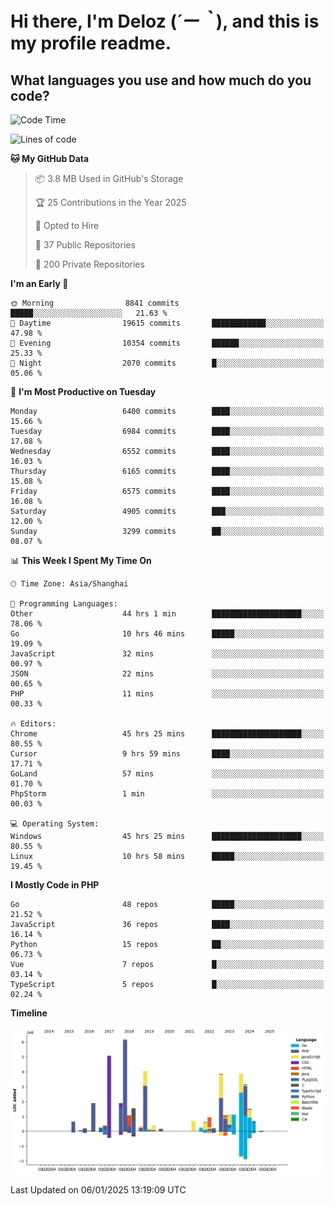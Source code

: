 # **Hi there, I'm Deloz (*´ー｀*), and this is my profile readme.**

## **What languages you use and how much do you code?**

<!--START_SECTION:waka-->
![Code Time](http://img.shields.io/badge/Code%20Time-5%2C442%20hrs%2034%20mins-blue)

![Lines of code](https://img.shields.io/badge/From%20Hello%20World%20I%27ve%20Written-43.6%20million%20lines%20of%20code-blue)

**🐱 My GitHub Data** 

> 📦 3.8 MB Used in GitHub's Storage 
 > 
> 🏆 25 Contributions in the Year 2025
 > 
> 💼 Opted to Hire
 > 
> 📜 37 Public Repositories 
 > 
> 🔑 200 Private Repositories 
 > 
**I'm an Early 🐤** 

```text
🌞 Morning                8841 commits        █████░░░░░░░░░░░░░░░░░░░░   21.63 % 
🌆 Daytime                19615 commits       ████████████░░░░░░░░░░░░░   47.98 % 
🌃 Evening                10354 commits       ██████░░░░░░░░░░░░░░░░░░░   25.33 % 
🌙 Night                  2070 commits        █░░░░░░░░░░░░░░░░░░░░░░░░   05.06 % 
```
📅 **I'm Most Productive on Tuesday** 

```text
Monday                   6400 commits        ████░░░░░░░░░░░░░░░░░░░░░   15.66 % 
Tuesday                  6984 commits        ████░░░░░░░░░░░░░░░░░░░░░   17.08 % 
Wednesday                6552 commits        ████░░░░░░░░░░░░░░░░░░░░░   16.03 % 
Thursday                 6165 commits        ████░░░░░░░░░░░░░░░░░░░░░   15.08 % 
Friday                   6575 commits        ████░░░░░░░░░░░░░░░░░░░░░   16.08 % 
Saturday                 4905 commits        ███░░░░░░░░░░░░░░░░░░░░░░   12.00 % 
Sunday                   3299 commits        ██░░░░░░░░░░░░░░░░░░░░░░░   08.07 % 
```


📊 **This Week I Spent My Time On** 

```text
🕑︎ Time Zone: Asia/Shanghai

💬 Programming Languages: 
Other                    44 hrs 1 min        ████████████████████░░░░░   78.06 % 
Go                       10 hrs 46 mins      █████░░░░░░░░░░░░░░░░░░░░   19.09 % 
JavaScript               32 mins             ░░░░░░░░░░░░░░░░░░░░░░░░░   00.97 % 
JSON                     22 mins             ░░░░░░░░░░░░░░░░░░░░░░░░░   00.65 % 
PHP                      11 mins             ░░░░░░░░░░░░░░░░░░░░░░░░░   00.33 % 

🔥 Editors: 
Chrome                   45 hrs 25 mins      ████████████████████░░░░░   80.55 % 
Cursor                   9 hrs 59 mins       ████░░░░░░░░░░░░░░░░░░░░░   17.71 % 
GoLand                   57 mins             ░░░░░░░░░░░░░░░░░░░░░░░░░   01.70 % 
PhpStorm                 1 min               ░░░░░░░░░░░░░░░░░░░░░░░░░   00.03 % 

💻 Operating System: 
Windows                  45 hrs 25 mins      ████████████████████░░░░░   80.55 % 
Linux                    10 hrs 58 mins      █████░░░░░░░░░░░░░░░░░░░░   19.45 % 
```

**I Mostly Code in PHP** 

```text
Go                       48 repos            █████░░░░░░░░░░░░░░░░░░░░   21.52 % 
JavaScript               36 repos            ████░░░░░░░░░░░░░░░░░░░░░   16.14 % 
Python                   15 repos            ██░░░░░░░░░░░░░░░░░░░░░░░   06.73 % 
Vue                      7 repos             █░░░░░░░░░░░░░░░░░░░░░░░░   03.14 % 
TypeScript               5 repos             █░░░░░░░░░░░░░░░░░░░░░░░░   02.24 % 
```



**Timeline**

![Lines of Code chart](https://raw.githubusercontent.com/deloz/deloz/main/assets/bar_graph.png)


 Last Updated on 06/01/2025 13:19:09 UTC
<!--END_SECTION:waka-->

